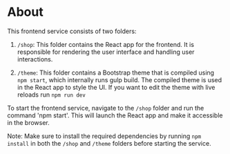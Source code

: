 # About

This frontend service consists of two folders:

1. `/shop`: This folder contains the React app for the frontend. It is responsible for rendering the user interface and handling user interactions.

2. `/theme`: This folder contains a Bootstrap theme that is compiled using `npm start`, which internally runs gulp build. The compiled theme is used in the React app to style the UI. If you want to edit the theme with live reloads run `npm run dev`

To start the frontend service, navigate to the `/shop` folder and run the command 'npm start'. This will launch the React app and make it accessible in the browser.

Note: Make sure to install the required dependencies by running `npm install` in both the `/shop` and `/theme` folders before starting the service.

